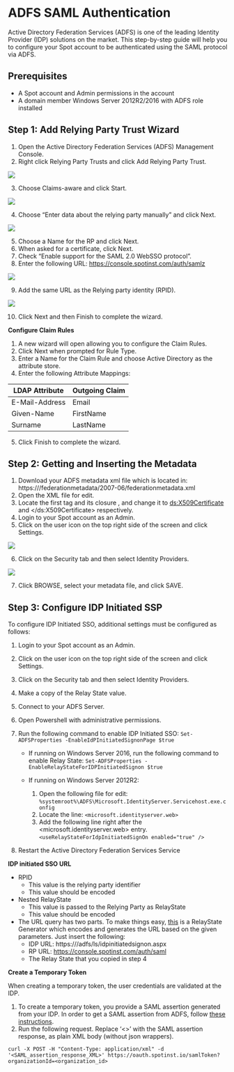 # ADFS SAML Authentication

Active Directory Federation Services (ADFS) is one of the leading Identity Provider (IDP) solutions on the market. This step-by-step guide will help you to configure your Spot account to be authenticated using the SAML protocol via ADFS.

## Prerequisites
* A Spot account and Admin permissions in the account
* A domain member Windows Server 2012R2/2016 with ADFS role installed

## Step 1: Add Relying Party Trust Wizard

1. Open the Active Directory Federation Services (ADFS) Management Console.
2. Right click Relying Party Trusts and click Add Relying Party Trust.

<img src="/administration/_media/adfs-saml-01.png" />

3. Choose Claims-aware and click Start.

<img src="/administration/_media/adfs-saml-02.png" />

4. Choose “Enter data about the relying party manually” and click Next.

<img src="/administration/_media/adfs-saml-03.png" />

5. Choose a Name for the RP and click Next.
6. When asked for a certificate, click Next.
7. Check “Enable support for the SAML 2.0 WebSSO protocol”.
8. Enter the following URL: https://console.spotinst.com/auth/samlz

<img src="/administration/_media/adfs-saml-04.png" />

9. Add the same URL as the Relying party identity (RPID).

<img src="/administration/_media/adfs-saml-05.png" />

10. Click Next and then Finish to complete the wizard.

**Configure Claim Rules**
1. A new wizard will open allowing you to configure the Claim Rules.
2. Click Next when prompted for Rule Type.
3. Enter a Name for the Claim Rule and choose Active Directory as the attribute store.
4. Enter the following Attribute Mappings:

|LDAP Attribute	|Outgoing Claim|
|---|---|
|E-Mail-Address	|Email|
|Given-Name	|FirstName|
|Surname	|LastName|

5. Click Finish to complete the wizard.

## Step 2: Getting and Inserting the Metadata
1. Download your ADFS metadata xml file which is located in:
https://<yourADFSserver>/federationmetadata/2007-06/federationmetadata.xml
2. Open the XML file for edit.
3. Locate the first <X509Certificate> tag and its closure </X509Certificate>, and change it to <ds:X509Certificate> and </ds:X509Certificate> respectively.
4. Login to your Spot account as an Admin.
5. Click on the user icon on the top right side of the screen and click Settings.

<img src="/administration/_media/adfs-saml-06.png" />

6. Click on the Security tab and then select Identity Providers.

<img src="/administration/_media/adfs-saml-06.png" />

7. Click BROWSE, select your metadata file, and click SAVE.

## Step 3: Configure IDP Initiated SSP

To configure IDP Initiated SSO, additional settings must be configured as follows:
1. Login to your Spot account as an Admin.
2. Click on the user icon on the top right side of the screen and click Settings.
3. Click on the Security tab and then select Identity Providers.
4. Make a copy of the Relay State value.
5. Connect to your ADFS Server.
6. Open Powershell with administrative permissions.
7. Run the following command to enable IDP Initiated SSO:
`Set-ADFSProperties -EnableIdPInitiatedSignonPage $true`

   * If running on Windows Server 2016, run the following command to enable Relay State:
`Set-ADFSProperties -EnableRelayStateForIDPInitiatedSignon $true`

   * If running on Windows Server 2012R2:
     1. Open the following file for edit:
`%systemroot%\ADFS\Microsoft.IdentityServer.Servicehost.exe.config`
     2. Locate the line: `<microsoft.identityserver.web>`
     3. Add the following line right after the <microsoft.identityserver.web> entry.
`<useRelayStateForIdpInitiatedSignOn enabled="true" />`

8. Restart the Active Directory Federation Services Service

**IDP initiated SSO URL**

* RPID
  * This value is the relying party identifier
  * This value should be encoded
* Nested RelayState
  * This value is passed to the Relying Party as RelayState
  * This value should be encoded
* The URL query has two parts. To make things easy, [this](http://jackstromberg.com/adfs-relay-state-generator/) is a RelayState Generator which encodes and generates the URL based on the given parameters. Just insert the following:
  * IDP URL: https://<yourADFSserver>/adfs/ls/idpinitiatedsignon.aspx
  * RP URL: https://console.spotinst.com/auth/saml
  * The Relay State that you copied in step 4

**Create a Temporary Token**

When creating a temporary token, the user credentials are validated at the IDP.

1. To create a temporary token, you provide a SAML assertion generated from your IDP.  In order to get a SAML assertion from ADFS, follow [these instructions](https://docs.microsoft.com/bs-latn-ba/azure/active-directory/develop/v2-saml-bearer-assertion#get-the-saml-assertion-from-adfs).
2. Run the following request. Replace ‘<>’ with the SAML assertion response, as plain XML body (without json wrappers).

```
curl -X POST -H "Content-Type: application/xml" -d
'<SAML_assertion_response_XML>' https://oauth.spotinst.io/samlToken?organizationId=<organization_id>
```
